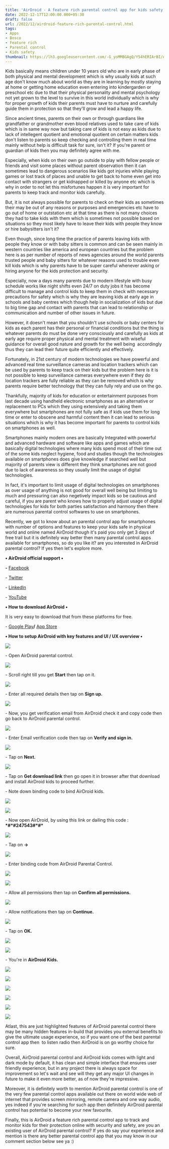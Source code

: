 ```yaml
---
title: 'AirDroid - A feature rich parental control app for kids safety.'
date: 2022-12-17T12:00:00.000+05:30
draft: false
url: /2022/12/airdroid-feature-rich-parental-control.html
tags: 
- Apps
- Bosco
- Feature rich
- Parental control
- Kids safety
thumbnail: https://lh3.googleusercontent.com/-G_yoMMBGAgQ/Y54hERIArBI/AAAAAAAAPzU/iYuZRpFyi0MZiY0kGGx1zXpi_wWVQILtACNcBGAsYHQ/s1600/1671307533128518-0.png
---
```


  

  

Kids basically means children under 10 years old who are in early phase of both physical and mental development which is why usually kids at such age don't know much about world as they are in learning by mostly staying at home or getting home education even entering into kindergarden or preschool etc due to that their physical personality and mental psychology not yet grown to the level to survive in this world individually which is why for proper growth of kids their parents must have to nurture and carefully guide them in protection so that they'll grow and lead a happy life.

  

Since ancient times, parents on their own or through guardians like grandfather or grandmother even blood relatives used to take care of kids which is in same way now but taking care of kids is not easy as kids due to lack of intellegent quotient and emotional quotient on certain matters kids don't listen to parents so keep checking and controlling them in real time mainly without help is difficult task for sure, isn't it? If you're parent or guardian of kids then you may definitely agree with me.

  

Especially, when kids on their own go outside to play with fellow people or friends and visit some places without parent observation then it can sometimes lead to dangerous scenarios like kids got injuries while playing games or lost track of places and unable to get back to home even get into contact with strangers or get kidnapped or killed by anyone etc which is why in order to not let this misfortunes happen it is very important for parents to keep track and monitor kids carefully.

  

But, it is not always possible for parents to check on their kids as sometimes their may be out of any reasons or purposes and emergencies etc have to go out of home or outstation etc at that time as there is not many choices they had to take kids with them which is sometimes not possible based on situations so they most likely have to leave their kids with people they know or hire babysitters isn't it?

  

Even though, since long time the practice of parents leaving kids with people they know or with baby sitters is common and can be seen mainly in western countries like america and european countries but the problem here is as per number of reports of news agencies around the world parents trusted people and baby sitters for whatever reasons used to trouble even kill kids which is why parents have to be super careful whenever asking or hiring anyone for the kids protection and security.

  

Especially, now a days many parents due to modern lifestyle with busy schedule works like night shifts even 24/7 on duty jobs it has become difficult to manage and control kids to keep them in check with necessary precautions for safety which is why they are leaving kids at early age in schools and baby centres which though help in socialization of kids but due to big time gap and contact with parents that can lead to relationship or communication and number of other issues in future.

  

However, it doesn't mean that you shouldn't use schools or baby centers for kids as each parent has their personal or financial conditions but the thing is whatever parents do must be done very consciously and carefully as kids at early age require proper physical and mental treatment with wiseful guidance for overall good nature and growth for the well being  accordingly thus they can lead their future quite efficiently and effectively.

  

Fortunately, in 21st century of modern technologies we have powerful and advanced real time surveillance cameras and location trackers which can be used by parents to keep track on their kids but the problem here is it is not possible to keep surveillance cameras everywhere even if they do location trackers are fully reliable as they can be removed which is why parents require better technology that they can fully rely and use on the go.

  

Thankfully, majority of kids for education or entertainment purposes from last decade using handheld electronic smartphones as an alternative or replacement to PCs which they using extensively and taking them everywhere but smartphones are not fully safe as if kids use them for long time or enter to obscene and harmful content then it can lead to serious situations which is why it has become important for parents to control kids on smartphones as well.

  

Smartphones mainly modern ones are basically Integrated with powerful and advanced hardware and software like apps and games which are basically digital technologies where many kids spend most of their time out of the some kids neglect hygiene, food and studies though the technologies available on smartphones does give knowledge if searched well but majority of parents view is different they think smartphones are not good due to lack of awareness so they usually limit the usage of digital technologies.

  

In fact, it's important to limit usage of digital technologies on smartphones as over usage of anything is not good for overall well being but limiting to much and pressuring can also negetively impact kids so be cautious and careful, if you are parent who knows how to properly adjust usage of digital technologies for kids for both parties satisfaction and harmony then there are numerous parental control softwares to use on smartphones.

  

Recently, we got to know about an parental control app for smartphones with number of options and features to keep your kids safe in physical world and online named AirDroid though it's paid you only get 3 days of free trail but it is definitely way better then many parental control apps available for smartphones, so do you like it? are you interested in AirDroid parental control? If yes then let's explore more.

  

**• AirDroid official support •**

**\-** [Facebook](https://www.facebook.com/AirDroid)

\- [Twitter](https://twitter.com/#!/AirDroidTeam)

\- [LinkedIn](https://www.linkedin.com/company/airdroidbusiness/)

\- [YouTube](https://www.youtube.com/user/AirDroidTeam)

**• How to download AirDroid •**

It is very easy to download that from these platforms for free.

  

\- [Google Play](https://play.google.com/store/apps/details?id=com.sand.airdroidkidp)**/** [App Store](https://apps.apple.com/app/apple-store/id1525339567?pt=120473835&ct=www_get&mt=8)

**• How to setup AirDroid with key features and UI / UX overview •**

 **![](https://lh3.googleusercontent.com/-hJacjdvyO1M/Y56lBG2EOxI/AAAAAAAAP00/O5VUq2MPz8QgOT8-bUWUxGw4b8wZl4EzQCNcBGAsYHQ/s1600/1671341312057794-0.png)** 

\- Open AirDroid parental control.

 **![](https://lh3.googleusercontent.com/-Jj0qVSVjWEI/Y56lAHRMTyI/AAAAAAAAP0w/g9ymqKOohYY2QLuR6hFHzdumnL_K4bhPwCNcBGAsYHQ/s1600/1671341308500828-1.png)** 

  

\- Scroll right till you get **Start** then tap on it.

  

 ![](https://lh3.googleusercontent.com/-_8RKgLWf_K0/Y56k_QX_BvI/AAAAAAAAP0s/X_-DfYPsWA8wVatUgOCtiGd5FSuV3OagQCNcBGAsYHQ/s1600/1671341305064547-2.png) 

  

\- Enter all required details then tap on **Sign up.**

 **![](https://lh3.googleusercontent.com/-zFu5AM492zo/Y56k-i7fDkI/AAAAAAAAP0o/QOHoY4RMG0Q3INkwawuUIzP379OCpRDbQCNcBGAsYHQ/s1600/1671341301667980-3.png)** 

\- Now, you get verification email from AirDroid check it and copy code then go back to AirDroid parental control.

  

 ![](https://lh3.googleusercontent.com/-JMfwKRhqfls/Y56k9k_N1KI/AAAAAAAAP0k/agcmSsG_OQoiWCUB4Gku97Sghy_0c4OvQCNcBGAsYHQ/s1600/1671341298246126-4.png) 

  

\- Enter Email verification code then tap on **Verify and sign in.**

 **![](https://lh3.googleusercontent.com/-U9fjRjVtE4k/Y56k8_N36GI/AAAAAAAAP0g/VANN6ejYhfs7CrCk30eVnu3Db5_klj61QCNcBGAsYHQ/s1600/1671341294831747-5.png)** 

\- Tap on **Next.**

 **![](https://lh3.googleusercontent.com/-OesIHZE_5RA/Y56k74XEkTI/AAAAAAAAP0c/4nnffJRAhEQURhmhTsGiw31qiqcneqh7ACNcBGAsYHQ/s1600/1671341291137715-6.png)** 

  

\- Tap on **Get download link** then go open it in browser after that download and install AirDroid kids to proceed further.

  

\- Note down binding code to bind AirDroid kids.

  

 ![](https://lh3.googleusercontent.com/-CgrppYeSPtE/Y56k7Abqn0I/AAAAAAAAP0Y/GTAvnQKFpMQG8kFYZs5pxtTSEDSVClsOgCNcBGAsYHQ/s1600/1671341287743142-7.png) 

  

 ![](https://lh3.googleusercontent.com/-MO740cHH2ms/Y56k6FMVyvI/AAAAAAAAP0U/qSRbJXW4I-kCJdXvkIYRgjUIuKwtuWgaACNcBGAsYHQ/s1600/1671341283130481-8.png) 

  

\- Now open AirDroid, by using this link or dailing this code : **\*#\*#247543#\*#\***  

 **![](https://lh3.googleusercontent.com/-CFSZayjeWYc/Y56k41539PI/AAAAAAAAP0Q/m_NzY6qj8H86dxYzMWY4mPz85PZGvkbqQCNcBGAsYHQ/s1600/1671341279432029-9.png)** 

\- Tap on **\->**

  

 ![](https://lh3.googleusercontent.com/-0ITTvu6Aox8/Y56k4CgRQlI/AAAAAAAAP0M/cpeEqMGMF80HzigypFzK6mW7YJN6MRHlwCNcBGAsYHQ/s1600/1671341275787239-10.png) 

  

\- Enter binding code from AirDroid Parental Control.

  

 ![](https://lh3.googleusercontent.com/-lMo2PpScEZM/Y56k3M0lrwI/AAAAAAAAP0I/0jnZPrgcuhQY1Dvqd6S0fRCahif1k-VIwCNcBGAsYHQ/s1600/1671341271608642-11.png) 

 ![](https://lh3.googleusercontent.com/-ywC460frKUw/Y56k2F3lxsI/AAAAAAAAP0E/cpvT2etyIVU2GeT9pVHv3Y_Kdb_8Acx_QCNcBGAsYHQ/s1600/1671341265489685-12.png) 

  

\- Allow all permissions then tap on **Confirm all permissions.**

 ![](https://lh3.googleusercontent.com/-NwcP02MXBwY/Y56k0rE7yOI/AAAAAAAAP0A/QHq9vKOEOGItWZJMXssyqp8lZ9XuW3cywCNcBGAsYHQ/s1600/1671341261628049-13.png) 

  

\- Allow notifications then tap on **Continue.**

 **![](https://lh3.googleusercontent.com/-hLQWlABLRTU/Y56kznqFvXI/AAAAAAAAPz8/BBZ6bX9VbbkhoAEanKJqt1hlKZ0avt3SgCNcBGAsYHQ/s1600/1671341258164168-14.png)** 

\- Tap on **OK.**

 **![](https://lh3.googleusercontent.com/-zwZY101eEg4/Y56kyygQeNI/AAAAAAAAPz4/eUMrXUtKuRky60gdYECOEh9glRXGPffMwCNcBGAsYHQ/s1600/1671341254134663-15.png)** 

 ![](https://lh3.googleusercontent.com/-4X1ZzStTaDg/Y56kxv5_ZsI/AAAAAAAAPz0/SWv881RG6U4wFsgH4pk1YpGMP3hauRvmACNcBGAsYHQ/s1600/1671341250114257-16.png) 

  

\- You're in **AirDroid Kids.**

  

 ![](https://lh3.googleusercontent.com/-sGWK-3uO4I0/Y56kwpNhsLI/AAAAAAAAPzw/kuqdMAU5CXkI_kbKXFK1GpCecq21ljcPwCNcBGAsYHQ/s1600/1671341246100614-17.png) 

 ![](https://lh3.googleusercontent.com/-OHYXI-H23iQ/Y56kvn-1P9I/AAAAAAAAPzs/2MbhdauNYMgk2vnXZkDUKPTw2Ykk58j5gCNcBGAsYHQ/s1600/1671341242410675-18.png) 

 ![](https://lh3.googleusercontent.com/-Xi4y_tA0OO8/Y56ku59cfUI/AAAAAAAAPzo/vlapriYx2h0PJRVS4A5ZUrSNcyyvOnrgQCNcBGAsYHQ/s1600/1671341238684186-19.png) 

 ![](https://lh3.googleusercontent.com/-f9KYDZLxq-o/Y56kt5UojII/AAAAAAAAPzk/AR4CBkAWBDABasC-mbotLep34VoIg1xjgCNcBGAsYHQ/s1600/1671341234873772-20.png) 

 ![](https://lh3.googleusercontent.com/-8WTjISrDg3A/Y56ks-RjnVI/AAAAAAAAPzg/fAJ4uVdVIlk3BOhR4oPdcvwmyF57mmDOgCNcBGAsYHQ/s1600/1671341231159362-21.png) 

 ![](https://lh3.googleusercontent.com/-aJdnf68z13c/Y56krzYwXJI/AAAAAAAAPzc/66CNxT_mTP8v5yPYNkJfNQh0742Y2BshQCNcBGAsYHQ/s1600/1671341226323219-22.png) 

  

  

Atlast, this are just highlighted features of AirDroid parental control there may be many hidden features in-build that provides you external benefits to give the ultimate usage experience, so if you want one of the best parental control app then  to listen radio then AirDroid is on go worthy choice for sure.

  

Overall, AirDroid parental control and AirDroid kids comes with light and dark mode by default, it has clean and simple interface that ensures user friendly experience, but in any project there is always space for improvement so let's wait and see will they get any major UI changes in future to make it even more better, as of now they're impressive.

  

Moreover, it is definitely worth to mention AirDroid parental control is one of the very few parental control apps available out there on world wide web of internet that provides screen mirroring, remote camera and one way audio, yes indeed if you're searching for such app then definitely AirDroid parental control has potential to become your new favourite.

  

Finally, this is AirDroid a feature rich parental control app to track and monitor kids for their protection online with security and safety, are you an existing user of AirDroid parental control? If yes do say your experience and mention is there any better parental control app that you may know in our comment section below see ya :)